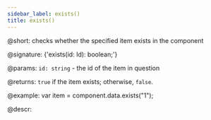 ```yaml
---
sidebar_label: exists()
title: exists()
---          
```


@short: checks whether the specified item exists in the component

@signature: {'exists(id: Id): boolean;'}

@params:
`id: string` - the id of the item in question

@returns:
`true` if the item exists; otherwise, `false`.

@example:
var item = component.data.exists("1"); 

@descr:

